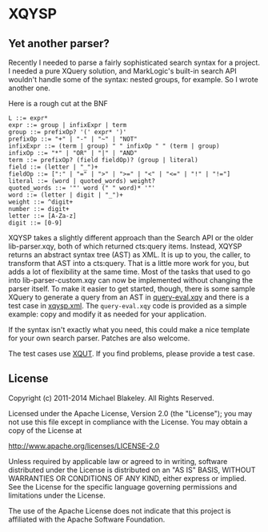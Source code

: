 XQYSP
===

Yet another parser?
---

Recently I needed to parse a fairly sophisticated search syntax for a project.
I needed a pure XQuery solution, and MarkLogic's built-in search API
wouldn't handle some of the syntax: nested groups, for example.
So I wrote another one.

Here is a rough cut at the BNF

    L ::= expr*
    expr ::= group | infixExpr | term
    group ::= prefixOp? '(' expr* ')'
    prefixOp ::= "+" | "-" | "~" | "NOT"
    infixExpr ::= (term | group) " " infixOp " " (term | group)
    infixOp ::= "*" | "OR" | "|" | "AND"
    term ::= prefixOp? (field fieldOp)? (group | literal)
    field ::= (letter | "_")+
    fieldOp ::= [":" | "=" | ">" | ">=" | "<" | "<=" | "!" | "!="]
    literal ::= (word | quoted_words) weight?
    quoted_words ::= '"' word (" " word)* '"'
    word ::= (letter | digit | "_")+
    weight ::= ^digit+
    number ::= digit+
    letter ::= [A-Za-z]
    digit ::= [0-9]

XQYSP takes a slightly different approach than the Search API
or the older lib-parser.xqy, both of which returned cts:query items.
Instead, XQYSP returns an abstract syntax tree (AST) as XML.
It is up to you, the caller, to transform that AST into a cts:query.
That is a little more work for you,
but adds a lot of flexibility at the same time.
Most of the tasks that used to go into lib-parser-custom.xqy
can now be implemented without changing the parser itself.
To make it easier to get started, though,
there is some sample XQuery to generate a query from an AST in
[query-eval.xqy](https://github.com/mblakele/xqysp/blob/master/src/query-eval.xqy)
and there is a test case in
[xqysp.xml](https://github.com/mblakele/xqysp/blob/master/test/xqysp.xml).
The `query-eval.xqy` code is provided as a simple example:
copy and modify it as needed for your application.

If the syntax isn't exactly what you need,
this could make a nice template for your own search parser.
Patches are also welcome.

The test cases use [XQUT](https://github.com/mblakele/xqut).
If you find problems, please provide a test case.

License
---
Copyright (c) 2011-2014 Michael Blakeley. All Rights Reserved.

Licensed under the Apache License, Version 2.0 (the "License");
you may not use this file except in compliance with the License.
You may obtain a copy of the License at

http://www.apache.org/licenses/LICENSE-2.0

Unless required by applicable law or agreed to in writing, software
distributed under the License is distributed on an "AS IS" BASIS,
WITHOUT WARRANTIES OR CONDITIONS OF ANY KIND, either express or implied.
See the License for the specific language governing permissions and
limitations under the License.

The use of the Apache License does not indicate that this project is
affiliated with the Apache Software Foundation.
